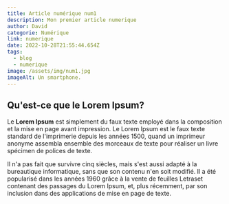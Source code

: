 ```yaml
---
title: Article numérique num1
description: Mon premier article numerique
author: David
categorie: Numérique
link: numerique
date: 2022-10-28T21:55:44.654Z
tags:
  - blog
  - numerique
image: /assets/img/num1.jpg
imageAlt: Un smartphone.
---
```

## Qu'est-ce que le Lorem Ipsum?

Le **Lorem Ipsum** est simplement du faux texte employé dans la composition et la mise en page avant impression. Le Lorem Ipsum est le faux texte standard de l'imprimerie depuis les années 1500, quand un imprimeur anonyme assembla ensemble des morceaux de texte pour réaliser un livre spécimen de polices de texte. 

Il n'a pas fait que survivre cinq siècles, mais s'est aussi adapté à la bureautique informatique, sans que son contenu n'en soit modifié. Il a été popularisé dans les années 1960 grâce à la vente de feuilles Letraset contenant des passages du Lorem Ipsum, et, plus récemment, par son inclusion dans des applications de mise en page de texte.